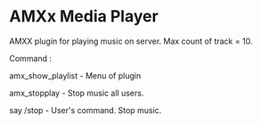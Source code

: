 AMXx Media Player
===================

AMXX plugin for playing music on server. Max count of track = 10.

Command :

amx_show_playlist - Menu of plugin

amx_stopplay - Stop music all users.

say /stop - User's command. Stop music.
